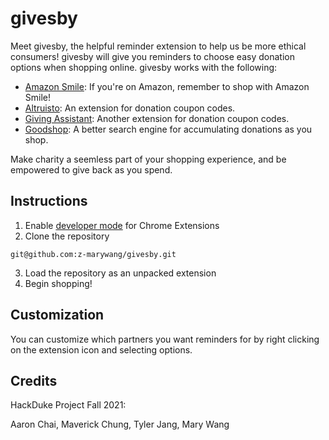 # givesby

Meet givesby, the helpful reminder extension to help us be more ethical consumers! givesby will give you reminders to choose easy donation options when shopping online. givesby works with the following:
- [Amazon Smile](https://smile.amazon.com/): If you're on Amazon, remember to shop with Amazon Smile!
- [Altruisto](https://join.altruisto.com/): An extension for donation coupon codes.
- [Giving Assistant](https://givingassistant.org/): Another extension for donation coupon codes.
- [Goodshop](https://www.goodshop.com/): A better search engine for accumulating donations as you shop.

Make charity a seemless part of your shopping experience, and be empowered to give back as you spend.

## Instructions
1. Enable [developer mode](https://developer.chrome.com/docs/extensions/mv3/faq/#:~:text=You%20can%20start%20by%20turning,a%20packaged%20extension%2C%20and%20more.) for Chrome Extensions
2. Clone the repository
```
git@github.com:z-marywang/givesby.git
```
3. Load the repository as an unpacked extension
4. Begin shopping!

## Customization
You can customize which partners you want reminders for by right clicking on the extension icon and selecting options.

## Credits

HackDuke Project Fall 2021:

Aaron Chai, Maverick Chung, Tyler Jang, Mary Wang